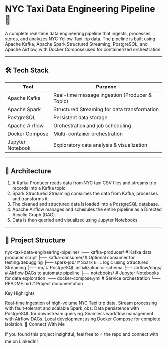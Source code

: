 # NYC Taxi Data Engineering Pipeline 🚖

A complete real-time data engineering pipeline that ingests, processes, stores, and analyzes NYC Yellow Taxi trip data. The pipeline is built using Apache Kafka, Apache Spark Structured Streaming, PostgreSQL, and Apache Airflow, with Docker Compose used for containerized orchestration.

---

## 🛠️ Tech Stack

| Tool              | Purpose                                      |
|-------------------|----------------------------------------------|
| Apache Kafka       | Real-time message ingestion (Producer & Topic) |
| Apache Spark       | Structured Streaming for data transformation |
| PostgreSQL         | Persistent data storage                      |
| Apache Airflow     | Orchestration and job scheduling             |
| Docker Compose     | Multi-container orchestration                |
| Jupyter Notebook   | Exploratory data analysis & visualization    |

---

## 📌 Architecture

1. A Kafka Producer reads data from NYC taxi CSV files and streams trip records into a Kafka topic.
2. Spark Structured Streaming consumes the data from Kafka, processes and transforms it.
3. The cleaned and structured data is loaded into a PostgreSQL database.
4. Apache Airflow manages and schedules the entire pipeline as a Directed Acyclic Graph (DAG).
5. Data is then queried and visualized using Jupyter Notebooks.

---

## 📁 Project Structure

nyc-taxi-data-engineering-pipeline/
├── kafka-producer/ # Kafka data producer script
├── kafka-consumer/ # Optional consumer for testing/debugging
├── spark-job/ # Spark ETL logic using Structured Streaming
├── db/ # PostgreSQL initialization or schema
├── airflow/dags/ # Airflow DAGs to automate pipeline
├── notebooks/ # Jupyter Notebooks for data exploration
├── docker-compose.yml # Service orchestration
└── README.md # Project documentation

Key Highlights

Real-time ingestion of high-volume NYC Taxi trip data.
Stream processing with fault-tolerant and scalable Spark jobs.
Data persistence with PostgreSQL for downstream querying.
Seamless workflow management with Airflow DAGs.
Local development using Docker Compose for complete isolation.
📎 Connect With Me

If you found this project insightful, feel free to ⭐ the repo and connect with me on LinkedIn!
